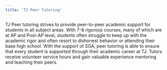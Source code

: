 ```yaml
---
title: 'TJ Peer Tutoring'
---
```

TJ Peer tutoring strives to provide peer-to-peer academic support for students in all subject areas. With 7-8 rigorous courses, many of which are at AP and Post-AP level, students often struggle to keep up with the academic rigor and often resort to dishonest behavior or attending their base high school. With the support of SGA, peer tutoring is able to ensure that every student is supported through their academic career at TJ. Tutors receive volunteer service hours and gain valuable experience mentoring and teaching their peers.
